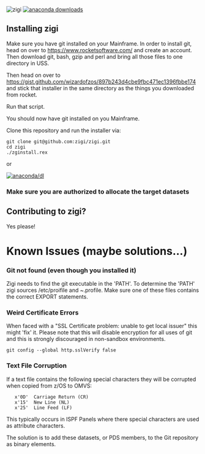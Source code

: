 ![zigi](https://user-images.githubusercontent.com/117615/69496216-051d1580-0ed0-11ea-9ea5-cf0d9153482c.png)
[![anaconda downloads](https://anaconda.org/zdevops/zigi/badges/downloads.svg)](https://anaconda.org/zdevops/zigi)

## Installing zigi

Make sure you have git installed on your Mainframe.
In order to install git, head on over to https://www.rocketsoftware.com/ and create an account.
Then download git, bash, gzip and perl and bring all those files to one directory in USS.

Then head on over to https://gist.github.com/wizardofzos/897b243d4cbe9fbc471ec1396fbbe174 and stick that installer in the
same directory as the things you downloaded from rocket.

Run that script.

You should now have git installed on you Mainframe.

Clone this repository and run the installer via:

    git clone git@github.com:zigi/zigi.git
    cd zigi
    ./zginstall.rex

or

[![anaconda/dl](https://anaconda.org/zdevops/zigi/badges/installer/conda.svg)](https://anaconda.org/zdevops/zigi)


### Make sure you are authorized to allocate the target datasets


## Contributing to zigi?

Yes please!


# Known Issues (maybe solutions...)

### Git not found (even though you installed it)
Zigi needs to find the git executable in the 'PATH'. To determine the 'PATH' zigi sources /etc/proifile and ~.profile.
Make sure one of these files contains the correct EXPORT statements.

### Weird Certificate Errors
When faced with a "SSL Certificate problem: unable to get local issuer" this might 'fix' it. Please note that this will
disable encryption for all uses of git and this is strongly discouraged in non-sandbox environments.

    git config --global http.sslVerify false

### Text File Corruption

If a text file contains the following special characters they will be corrupted when copied from z/OS to OMVS:
                                    
       x'0D'  Carriage Return (CR)  
       x'15'  New Line (NL)         
       x'25'  Line Feed (LF)        

This typically occurs in ISPF Panels where there special characters are used as attribute characters.

The solution is to add these datasets, or PDS members, to the Git repository as binary elements.
